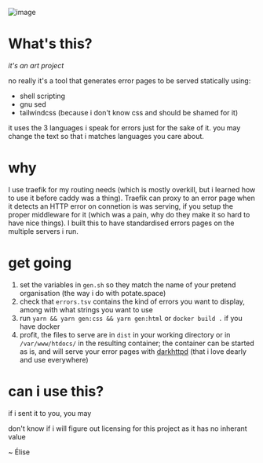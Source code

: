 ![image](https://user-images.githubusercontent.com/63193601/168284480-23912080-5c38-4987-84e5-560cf88ae38b.png)

# What's this?

_it's an art project_

no really it's a tool that generates error pages to be served statically using:

- shell scripting
- gnu sed
- tailwindcss (because i don't know css and should be shamed for it)

it uses the 3 languages i speak for errors just for the sake of it. you may change the text so that i matches languages you care about.

# why

I use traefik for my routing needs (which is mostly overkill, but i learned how to use it before caddy was a thing). Traefik can proxy to an error page when it detects an HTTP error on connetion is was serving, if you setup the proper middleware for it (which was a pain, why do they make it so hard to have nice things). I built this to have standardised errors pages on the multiple servers i run.

# get going

1. set the variables in `gen.sh` so they match the name of your pretend organisation (the way i do with potate.space)
2. check that `errors.tsv` contains the kind of errors you want to display, among with what strings you want to use
3. run `yarn && yarn gen:css && yarn gen:html` or `docker build .` if you have docker
4. profit, the files to serve are in `dist` in your working directory or in `/var/www/htdocs/` in the resulting container; the container can be started as is, and will serve your error pages with [darkhttpd](https://github.com/emikulic/darkhttpd) (that i love dearly and use everywhere)

# can i use this?

if i sent it to you, you may

don't know if i will figure out licensing for this project as it has no inherant value

~ Élise
